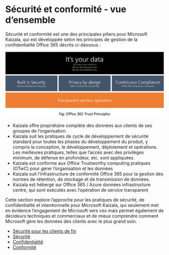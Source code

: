 # <a name="security--compliance---overview"></a>Sécurité et conformité - vue d’ensemble

Sécurité et conformité est une des principales piliers pour Microsoft Kaizala, qui est développée selon les principes de gestion de la confidentialité Office 365 décrits ci-dessous :

![](Images/SecurityOverview.png)

  * Kaizala offre propriétaire complète des données aux clients de ses groupes de l’organisation. 
  * Kaizala suit les pratiques de cycle de développement de sécurité standard pour toutes les phases du développement du produit, y compris la conception, le développement, déploiement et opérations. Les meilleures pratiques, telles que l’accès avec des privilèges minimum, de défense en profondeur, etc. sont appliquées.
  * Kaizala est conforme aux Office Trustworthy computing pratiques (OTwC) pour gérer l’organisation et les données 
  * Kaizala suit l’infrastructure de conformité Office 365 pour la gestion des normes de rétention, de stockage et de transmission de données.
  * Kaizala est hébergé sur Office 365 / Azure données infrastructure centre, qui sont exécutés avec l’opération de service transparent
  
Cette section explore l’approche pour les pratiques de sécurité, de confidentialité et intentionnelle pour Microsoft Kaizala, qui seulement met en évidence l’engagement de Microsoft vers ces mais permet également de décideurs techniques et commerciaux et de mieux comprendre comment Microsoft gère les données des clients avec le plus grand soin.

* [Sécurité pour les clients de fin](SecurityFeaturesforendcustomers.md)
* [Sécurité](Security.md)
* [Confidentialité](Privacy.md)
* [Conformité](Compliance.md)

